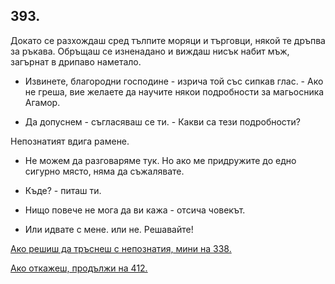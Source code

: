 ## 393.

Докато се разхождаш сред тълпите моряци и търговци, някой те
дръпва за ръкава. Обръщаш се изненадано и виждаш нисък набит
мъж, загърнат в дрипаво наметало.

- Извинете, благородни господине - изрича той със сипкав глас. - Ако
не греша, вие желаете да научите някои подробности за магьосника
Агамор.

- Да допуснем - съгласяваш се ти. - Какви са тези подробности?

Непознатият вдига рамене.

- Не можем да разговаряме тук. Но ако ме придружите до едно
сигурно място, няма да съжалявате.

- Къде? - питаш ти.

- Нищо повече не мога да ви кажа - отсича човекът.

- Или идвате с мене. или не. Решавайте!

[Ако решиш да тръснеш с непознатия, мини на 338.](./338)

[Ако откажеш, продължи на 412.](./412)
